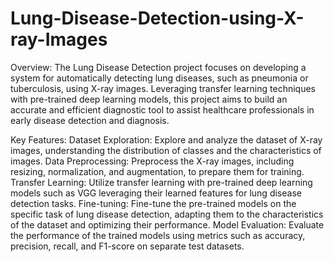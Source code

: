 # Lung-Disease-Detection-using-X-ray-Images

Overview:
The Lung Disease Detection project focuses on developing a system for automatically detecting lung diseases, such as pneumonia or tuberculosis, using X-ray images. Leveraging transfer learning techniques with pre-trained deep learning models, this project aims to build an accurate and efficient diagnostic tool to assist healthcare professionals in early disease detection and diagnosis.

Key Features:
Dataset Exploration: Explore and analyze the dataset of X-ray images, understanding the distribution of classes and the characteristics of images.
Data Preprocessing: Preprocess the X-ray images, including resizing, normalization, and augmentation, to prepare them for training.
Transfer Learning: Utilize transfer learning with pre-trained deep learning models such as VGG leveraging their learned features for lung disease detection tasks.
Fine-tuning: Fine-tune the pre-trained models on the specific task of lung disease detection, adapting them to the characteristics of the dataset and optimizing their performance.
Model Evaluation: Evaluate the performance of the trained models using metrics such as accuracy, precision, recall, and F1-score on separate test datasets.
